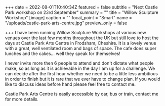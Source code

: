 +++
date = 2022-08-01T10:40:34Z
featured = false
subtitle = "Next Castle Park workshop on 23rd September"
summary = ""
title = "Willow Sculpture Workshop"
[image]
caption = ""
focal_point = "Smart"
name = "/uploads/castle-park-arts-centre.jpg"
preview_only = false

+++
I have been running Willow Sculpture Workshops at various new venues over the last few months throughout the UK but still love to host the days at Castle Park Arts Centre in Frodsham, Cheshire. It is a lovely venue with a great, well ventilated room and bags of space. The cafe does super lunches and the cakes... well they speak for themselves!

I never invite more then 6 people to attend and don't dictate what people make, so as long as it is achievable in the day I am up for a challenge. We can decide after the first hour whether we need to be a little less ambitious in order to finish but it is rare that we ever have to change plan. If you would like to discuss ideas before hand please feel free to contact me.

Castle Park Arts Centre is easily accessible by car, bus or train, contact me for more details.